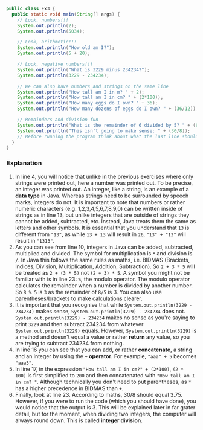 ```java
public class Ex3 {
  public static void main(String[] args) {
    // Look, numbers!!!
    System.out.println(2);
    System.out.println(5034);

    // Look, arithmetic!!!
    System.out.println("How old am I?");
    System.out.println(5 + 20);

    // Look, negative numbers!!!
    System.out.println("What is 3229 minus 234234?");
    System.out.println(3229 - 234234);

    // We can also have numbers and strings on the same line
    System.out.println("How tall am I in m? " + 2);
    System.out.println("How tall am I in cm? " + (2*100));
    System.out.println("How many eggs do I own? " + 36);
    System.out.println("How many dozens of eggs do I own? " + (36/12));

    // Remainders and division fun
    System.out.println("What is the remainder of 6 divided by 5? " + (6 % 5));
    System.out.println("This isn't going to make sense: " + (30/8));
    // Before running the program think about what the last line should print
  }
}
```

### Explanation
1. In line 4, you will notice that unlike in the previous exercises where only strings were printed out, here a number was printed out. To be precise, an integer was printed out. An integer, like a string, is an example of a **data type** in Java. Whereas strings need to be surrounded by speech marks, integers do not. It is important to note that numbers or rather numeric characters (e.g. 1,2,3,4,5,6,7,8,9,0) can be written inside of strings as in line 13, but unlike integers that are outside of strings they cannot be added, subtracted, etc. Instead, Java treats them the same as letters and other symbols. It is essential that you understand that `13` is different from `"13"`, as while `13 + 13` will result in `26`, `"13" + "13"` will result in `"1313"`.
2. As you can see from line 10, integers in Java can be added, subtracted, multiplied and divided. The symbol for multiplication is `*` and division is `/`. In Java this follows the same rules as maths, i.e. BIDMAS (Brackets, Indices, Division, Multiplication, Addition, Subtraction). So `2 + 3 * 5` will be treated as `2 + (3 * 5)` not `(2 + 3) * 5`. A symbol you might not be familiar with is in line 23: `%`, the modulo operator. The modulo operator calculates the remainder when a number is divided by another number. So `8 % 5` is `3` as the remainder of `8/5` is 3. You can also use parentheses/brackets to make calculations clearer.
3. It is important that you recognise that while `System.out.println(3229 - 234234)` makes sense, `System.out.println(3229) - 234234` does not.  `System.out.println(3229) - 234234` makes no sense as you're saying to print `3229` and then subtract 234234 from whatever `System.out.println(3229)` equals. However, `System.out.println(3229)` is a method and doesn't equal a value or rather **return** any value, so you are trying to subtract 234234 from nothing.
4. In line 16 you can see that you can add, or rather **concatenate**, a string and an integer by using the `+` **operator**. For example, `"aaa" + 5` becomes `"aaa5"`.
5. In line 17, in the expression `"How tall am I in cm?" + (2*100)`, `(2 * 100)` is first simplified to `200` and then concatenated with `"How tall am I in cm? "`. Although technically you don't need to put parentheses, as `*` has a higher precedence in BIDMAS than `+`.
6. Finally, look at line 23. According to maths, 30/8 should equal 3.75. However, if you were to run the code (which you should have done), you would notice that the output is 3. This will be explained later in far grater detail, but for the moment, when dividing two integers, the computer will always round down. This is called **integer division**.
